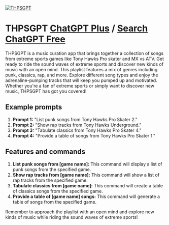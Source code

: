 
[![THPSGPT](https://files.oaiusercontent.com/file-3JWMQEqnCQptLFBYADKVszEy?se=2123-10-17T03%3A03%3A45Z&sp=r&sv=2021-08-06&sr=b&rscc=max-age%3D31536000%2C%20immutable&rscd=attachment%3B%20filename%3D9983f9e2-07c3-45cc-8ae0-49f3d3c89923.png&sig=w5VSynwagYvkvoChRAslwZqDENbILnAgdlkzsGvCtDs%3D)](https://chat.openai.com/g/g-i8WoGmXuq-thpsgpt)

# THPSGPT [ChatGPT Plus](https://chat.openai.com/g/g-i8WoGmXuq-thpsgpt) / [Search ChatGPT Free](https://gptcall.net/index.html#/?search=THPSGPT)

THPSGPT is a music curation app that brings together a collection of songs from extreme sports games like Tony Hawks Pro skater and MX vs ATV. Get ready to ride the sound waves of extreme sports and discover new kinds of music with an open mind. This playlist features a mix of genres including punk, classics, rap, and more. Explore different song types and enjoy the adrenaline-pumping tracks that will keep you pumped up and motivated. Whether you're a fan of extreme sports or simply want to discover new music, THPSGPT has got you covered!

## Example prompts

1. **Prompt 1:** "List punk songs from Tony Hawks Pro Skater 2."
2. **Prompt 2:** "Show rap tracks from Tony Hawks Underground."
3. **Prompt 3:** "Tabulate classics from Tony Hawks Pro Skater 4."
4. **Prompt 4:** "Provide a table of songs from Tony Hawks Pro Skater 1."

## Features and commands

1. **List punk songs from [game name]:** This command will display a list of punk songs from the specified game.
2. **Show rap tracks from [game name]:** This command will show a list of rap tracks from the specified game.
3. **Tabulate classics from [game name]:** This command will create a table of classics songs from the specified game.
4. **Provide a table of [game name] songs:** This command will generate a table of songs from the specified game.

Remember to approach the playlist with an open mind and explore new kinds of music while riding the sound waves of extreme sports!


